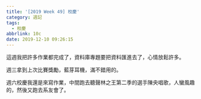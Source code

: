```yaml
---
title: '[2019 Week 49] 校慶'
category: 週記
tags:
  - 校慶
abbrlink: 10c
date: 2019-12-10 09:26:15
---
```

這週我把許多作業都完成了，資料庫專題要把資料匯進去了，心情放鬆許多。

週三拿到上次比賽獎勵，藍芽耳機，滿不錯用的。

週六校慶我還是來寫作業，中間跑去聽聲林之王第二季的選手陳央唱歌，人蠻風趣的，然後又跑去系友會了。